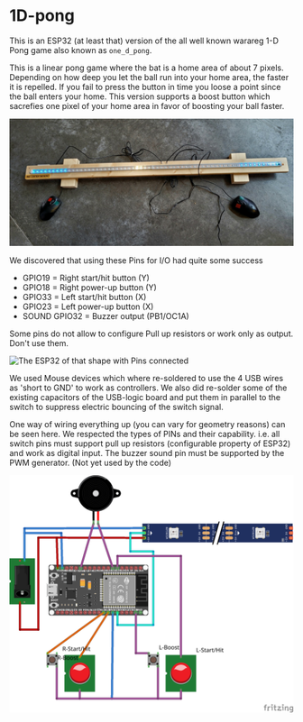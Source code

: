 # 1D-pong

This is an ESP32 (at least that) version of the all well known warareg 1-D Pong game
also known as `one_d_pong`.

This is a linear pong game where the bat is a home area of about 7 pixels. Depending on
how deep you let the ball run into your home area, the faster it is repelled. If you 
fail to press the button in time you loose a point since the ball enters your home.
This version supports a boost button which sacrefies one pixel of your home area in 
favor of boosting your ball faster.

![Full 1D-pong device](doc/leiste.jpg)

We discovered that using these Pins for I/O had quite some success

* GPIO19 = Right start/hit button (Y)
* GPIO18 = Right power-up button  (Y)
* GPIO33 = Left start/hit button  (X)
* GPIO23 = Left power-up button   (X)
* SOUND GPIO32  = Buzzer output (PB1/OC1A)

Some pins do not allow to configure Pull up resistors or work only as output. Don't use them.

![The ESP32 of that shape with Pins connected](doc/µc.jpg)

We used Mouse devices which where re-soldered to use the 4 USB wires as 'short to GND' to work as controllers. 
We also did re-solder some of the existing capacitors of the USB-logic board and put them in parallel to the
switch to suppress electric bouncing of the switch signal.

One way of wiring everything up (you can vary for geometry reasons) can be seen here.
We respected the types of PINs and their capability. i.e. all switch pins must support
pull up resistors (configurable property of ESP32) and work as digital input. 
The buzzer sound pin must be supported by the PWM generator. (Not yet used by the code)

![Layout](doc/Verdrahtung_Steckplatine.png)
